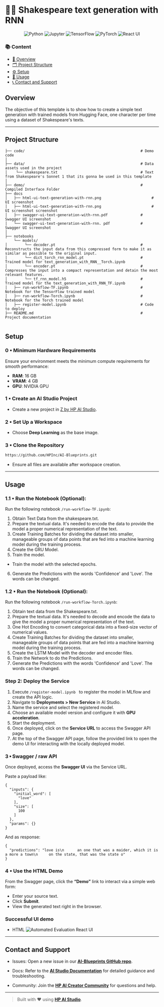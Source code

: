 # 📜💬 Shakespeare text generation with RNN

<div align="center">

![Python](https://img.shields.io/badge/Python-3.10+-blue.svg?logo=python)
![Jupyter](https://img.shields.io/badge/Jupyter-supported-orange.svg?logo=jupyter)
![TensorFlow](https://img.shields.io/badge/TensorFlow-used-ff6f00.svg?logo=tensorflow)
![PyTorch](https://img.shields.io/badge/PyTorch-used-ee4c2c.svg?logo=pytorch)
![React UI](https://img.shields.io/badge/User%20Interface-React-61DAFB.svg?logo=react)

</div>

### 📚 Content

* [🧠 Overview](#overview)
* [🗂 Project Structure](#project-structure)
* [⚙️ Setup](#setup)
* [🚀 Usage](#usage)
* [📞 Contact and Support](#contact-and-support)

## Overview

The objective of this template is to show how to create a simple text generation with trained models from Hugging Face, one character per time using a dataset of Shakespeare's texts.

 ---

## Project Structure
```
├── code/                                                     # Demo code
│                                   
├── data/                                                     # Data assets used in the project
│    └── shakespeare.txt                                      # Text from Shakespeare's Sonnet 1 that its gonna be used in this template
│
├── demo/                                                     # Compiled Interface Folder
├── docs
│   ├── html-ui-text-generation-with-rnn.png                       # UI screenshot 
│   ├── html-ui-text-generation-with-rnn.png                       # UI screenshot screenshot    
│   ├── swagger-ui-text-generation-with-rnn.pdf               # Swagger UI screenshot 
│   └── swagger-ui-text-generation-with-rnn. pdf              # Swagger UI screenshot
│
├── notebooks
    └── models/
│        └── decoder.pt                                       # Reconstructs the input data from this compressed form to make it as similar as possible to the original input.
│        └── dict_torch_rnn_model.pt                          # Trained model for text_generation_with_RNN__Torch.ipynb
│        └── encoder.pt                                       # Compresses the input into a compact representation and detain the most relevant features.
│        └── tf_rnn_model.h5                                  # Trained model for the text_generation_with_RNN_TF.ipynb
│   ├── run-workflow-TF.ipynb                                 # Notebook for the TensorFlow trained model
│   ├── run-workflow-Torch.ipynb                              # Notebook for the Torch trained model
│   ├── register-model.ipynb                                  # Code to deploy        
├── README.md                                                 # Project documentation
                                    
```
## Setup

### 0 ▪ Minimum Hardware Requirements

Ensure your environment meets the minimum compute requirements for smooth performance:

- **RAM**: 16 GB  
- **VRAM**: 4 GB  
- **GPU**: NVIDIA GPU

### 1 ▪ Create an AI Studio Project

- Create a new project in [Z by HP AI Studio](https://zdocs.datascience.hp.com/docs/aistudio/overview).

### 2 ▪ Set Up a Workspace

- Choose **Deep Learning** as the base image.

### 3 ▪ Clone the Repository

```bash
https://github.com/HPInc/AI-Blueprints.git
```

- Ensure all files are available after workspace creation.

---

## Usage

### 1.1 ▪ Run the Notebook (Optional):
Run the following notebook `/run-workflow-TF.ipynb`:
1. Obtain Text Data from the shakespeare.txt.
2. Prepare the textual data. It's needed to encode the data to provide the model a proper numerical representation of the text.
3. Create Training Batches for dividing the dataset into smaller, manageable groups of data points that are fed into a machine learning model during the training process.
4. Create the GRU Model.
5. Train the model.
- Train the model with the selected epochs.
  
6. Generate the Predictions with the words 'Confidence' and 'Love'. The words can be changed.

### 1.2 ▪ Run the Notebook (Optional):
Run the following notebook `/run-workflow-Torch.ipynb`:
1. Obtain text data from the Shakespeare.txt.
2. Prepare the textual data. It's needed to decode and encode the data to give the model a proper numerical representation of the text.
3. One Hot Encoding to convert categorical data into a fixed-size vector of numerical values.
4. Create Training Batches for dividing the dataset into smaller, manageable groups of data points that are fed into a machine learning model during the training process.
5. Create the LSTM Model with the decoder and encoder files.
6. Train the Network to do the Predictions.
7. Generate the Predictions with the words 'Confidence' and 'Love'. The words can be changed.

### Step 2: Deploy the Service
1. Execute `/register-model.ipynb ` to register the model in MLflow and create the API logic.  
2. Navigate to **Deployments > New Service** in AI Studio.  
3. Name the service and select the registered model.  
4. Choose an available model version and configure it with **GPU acceleration**.  
5. Start the deployment.  
6. Once deployed, click on the **Service URL** to access the Swagger API page.  
7. At the top of the Swagger API page, follow the provided link to open the demo UI for interacting with the locally deployed model.

### 3 ▪ Swagger / raw API

Once deployed, access the **Swagger UI** via the Service URL.

Paste a payload like:

```
{
  "inputs": {
    "initial_word": [
      "love"
    ],
    "size": [
      100
    ]
  },
  "params": {}
}

```

And as response:

```
{
  "predictions": "love is\n      an one that was a maider, which it is a more a town\n     on the state, that was the state o"
}

```

### 4 ▪ Use the HTML Demo

From the Swagger page, click the **“Demo”** link to interact via a simple web form:

* Enter your source text.
* Click **Submit**.
* View the generated text right in the browser.

### Successful UI demo

- HTML
![Automated Evaluation React UI](docs/html-ui-text-generation-with-rnn.png)  

---

## Contact and Support

- Issues: Open a new issue in our [**AI-Blueprints GitHub repo**](https://github.com/HPInc/AI-Blueprints).

- Docs: Refer to the **[AI Studio Documentation](https://zdocs.datascience.hp.com/docs/aistudio/overview)** for detailed guidance and troubleshooting. 

- Community: Join the [**HP AI Creator Community**](https://community.datascience.hp.com/) for questions and help.

---

> Built with ❤️ using [**HP AI Studio**](https://www.hp.com/us-en/workstations/ai-studio.html).